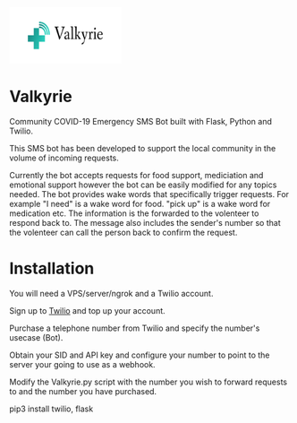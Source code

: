 <img src="https://github.com/kittymagician/Valkyrie/blob/master/img/cover.png" width="200" height="100">

# Valkyrie
Community COVID-19 Emergency SMS Bot built with Flask, Python and Twilio.

This SMS bot has been developed to support the local community in the volume of incoming requests.

Currently the bot accepts requests for food support, mediciation and emotional support however the bot can be easily modified for any topics needed. The bot provides wake words that specifically trigger requests. For example "I need" is a wake word for food. "pick up" is a wake word for medication etc. The information is the forwarded to the volenteer to respond back to. The message also includes the sender's number so that the volenteer can call the person back to confirm the request.

# Installation

You will need a VPS/server/ngrok and a Twilio account.


Sign up to [Twilio](https://www.twilio.com/try-twilio) and top up your account.

Purchase a telephone number from Twilio and specify the number's usecase (Bot).

Obtain your SID and API key and configure your number to point to the server your going to use as a webhook.

Modify the Valkyrie.py script with the number you wish to forward requests to and the number you have purchased.

pip3 install twilio, flask  
